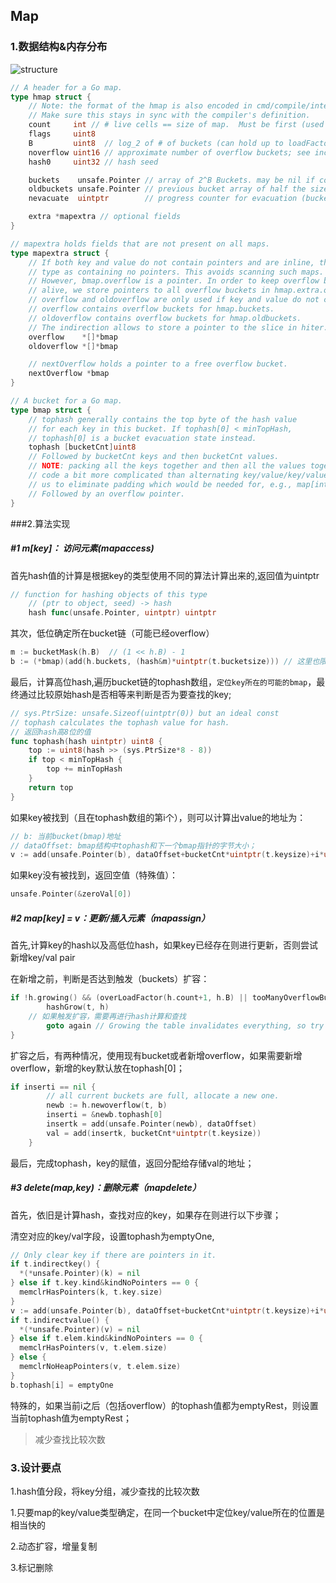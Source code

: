 ## Map

### 1.数据结构&内存分布

![structure](http://ww2.sinaimg.cn/large/006tNc79gy1g50r112ui9j31000n6q4n.jpg)

```go
// A header for a Go map.
type hmap struct {
	// Note: the format of the hmap is also encoded in cmd/compile/internal/gc/reflect.go.
	// Make sure this stays in sync with the compiler's definition.
	count     int // # live cells == size of map.  Must be first (used by len() builtin)
	flags     uint8
	B         uint8  // log_2 of # of buckets (can hold up to loadFactor * 2^B items)
	noverflow uint16 // approximate number of overflow buckets; see incrnoverflow for details
	hash0     uint32 // hash seed

	buckets    unsafe.Pointer // array of 2^B Buckets. may be nil if count==0.
	oldbuckets unsafe.Pointer // previous bucket array of half the size, non-nil only when growing
	nevacuate  uintptr        // progress counter for evacuation (buckets less than this have been evacuated)

	extra *mapextra // optional fields
}

// mapextra holds fields that are not present on all maps.
type mapextra struct {
	// If both key and value do not contain pointers and are inline, then we mark bucket
	// type as containing no pointers. This avoids scanning such maps.
	// However, bmap.overflow is a pointer. In order to keep overflow buckets
	// alive, we store pointers to all overflow buckets in hmap.extra.overflow and hmap.extra.oldoverflow.
	// overflow and oldoverflow are only used if key and value do not contain pointers.
	// overflow contains overflow buckets for hmap.buckets.
	// oldoverflow contains overflow buckets for hmap.oldbuckets.
	// The indirection allows to store a pointer to the slice in hiter.
	overflow    *[]*bmap
	oldoverflow *[]*bmap

	// nextOverflow holds a pointer to a free overflow bucket.
	nextOverflow *bmap
}

// A bucket for a Go map.
type bmap struct {
	// tophash generally contains the top byte of the hash value
	// for each key in this bucket. If tophash[0] < minTopHash,
	// tophash[0] is a bucket evacuation state instead.
	tophash [bucketCnt]uint8
	// Followed by bucketCnt keys and then bucketCnt values.
	// NOTE: packing all the keys together and then all the values together makes the
	// code a bit more complicated than alternating key/value/key/value/... but it allows
	// us to eliminate padding which would be needed for, e.g., map[int64]int8.
	// Followed by an overflow pointer.
}
```

###2.算法实现

##### #1  m[key]： 访问元素(mapaccess)

首先hash值的计算是根据key的类型使用不同的算法计算出来的,返回值为uintptr

```go
// function for hashing objects of this type
	// (ptr to object, seed) -> hash
	hash func(unsafe.Pointer, uintptr) uintptr
```

其次，低位确定所在bucket链（可能已经overflow）

```go
m := bucketMask(h.B)  // (1 << h.B) - 1
b := (*bmap)(add(h.buckets, (hash&m)*uintptr(t.bucketsize))) // 这里也限制了B的大小（扩容上限）
```

最后，计算高位hash,遍历bucket链的tophash数组，`定位key所在的可能的bmap`，最终通过比较原始hash是否相等来判断是否为要查找的key;

```go
// sys.PtrSize: unsafe.Sizeof(uintptr(0)) but an ideal const
// tophash calculates the tophash value for hash.
// 返回hash高8位的值
func tophash(hash uintptr) uint8 {
	top := uint8(hash >> (sys.PtrSize*8 - 8))
	if top < minTopHash {
		top += minTopHash
	}
	return top
}
```

如果key被找到（且在tophash数组的第i个），则可以计算出value的地址为：

```go
// b: 当前bucket(bmap)地址
// dataOffset: bmap结构中tophash和下一个bmap指针的字节大小；
v := add(unsafe.Pointer(b), dataOffset+bucketCnt*uintptr(t.keysize)+i*uintptr(t.valuesize))
```

如果key没有被找到，返回空值（特殊值）：

```go
unsafe.Pointer(&zeroVal[0])
```



##### #2 map[key] = v：更新/插入元素（mapassign）

首先,计算key的hash以及高低位hash，如果key已经存在则进行更新，否则尝试新增key/val pair

在新增之前，判断是否达到触发（buckets）扩容：

```go
if !h.growing() && (overLoadFactor(h.count+1, h.B) || tooManyOverflowBuckets(h.noverflow, h.B)) {
		hashGrow(t, h)
    // 如果触发扩容，需要再进行hash计算和查找
		goto again // Growing the table invalidates everything, so try again
}
```

扩容之后，有两种情况，使用现有bucket或者新增overflow，如果需要新增overflow，新增的key默认放在tophash[0]；

```go
if inserti == nil {
		// all current buckets are full, allocate a new one.
		newb := h.newoverflow(t, b)
		inserti = &newb.tophash[0]
		insertk = add(unsafe.Pointer(newb), dataOffset)
		val = add(insertk, bucketCnt*uintptr(t.keysize))
	}
```

最后，完成tophash，key的赋值，返回分配给存储val的地址；



##### #3 delete(map,key)：删除元素（mapdelete）

首先，依旧是计算hash，查找对应的key，如果存在则进行以下步骤；

清空对应的key/val字段，设置tophash为emptyOne,

```go
// Only clear key if there are pointers in it.
if t.indirectkey() {
  *(*unsafe.Pointer)(k) = nil
} else if t.key.kind&kindNoPointers == 0 {
  memclrHasPointers(k, t.key.size)
}
v := add(unsafe.Pointer(b), dataOffset+bucketCnt*uintptr(t.keysize)+i*uintptr(t.valuesize))
if t.indirectvalue() {
  *(*unsafe.Pointer)(v) = nil
} else if t.elem.kind&kindNoPointers == 0 {
  memclrHasPointers(v, t.elem.size)
} else {
  memclrNoHeapPointers(v, t.elem.size)
}
b.tophash[i] = emptyOne
```

特殊的，如果当前i之后（包括overflow）的tophash值都为emptyRest，则设置当前tophash值为emptyRest；

> 减少查找比较次数



### 3.设计要点

1.hash值分段，将key分组，减少查找的比较次数

1.只要map的key/value类型确定，在同一个bucket中定位key/value所在的位置是相当快的

2.动态扩容，增量复制

3.标记删除













